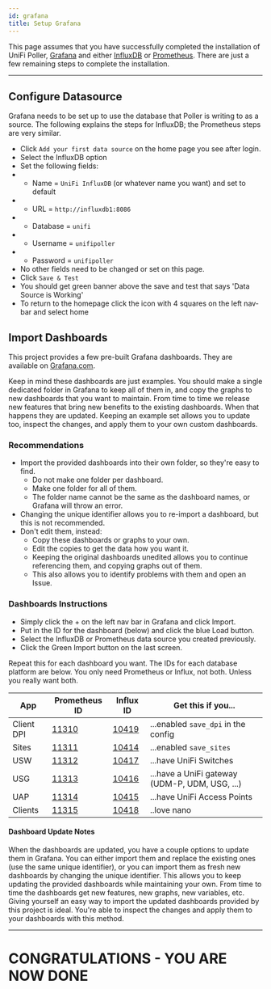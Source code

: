 ```yaml
---
id: grafana
title: Setup Grafana
---
```


This page assumes that you have successfully completed the installation of UniFi Poller,
[Grafana](../dependencies/grafana) and either [InfluxDB](../dependencies/influxdb) or
[Prometheus](../dependencies/prometheus).
There are just a few remaining steps to complete the installation.

---

## Configure Datasource

Grafana needs to be set up to use the database that Poller is writing to as a source.
The following explains the steps for InfluxDB; the Prometheus steps are very similar.

- Click `Add your first data source` on the home page you see after login.
- Select the InfluxDB option
- Set the following fields:
- - Name = `UniFi InfluxDB` (or whatever name you want) and set to default
- - URL = `http://influxdb1:8086`
- - Database = `unifi`
- - Username = `unifipoller`
- - Password = `unifipoller`
- No other fields need to be changed or set on this page.
- Click `Save & Test`
- You should get green banner above the save and test that says 'Data Source is Working'
- To return to the homepage click the icon with 4 squares on the left nav-bar and select home

## Import Dashboards

This project provides a few pre-built Grafana dashboards.
They are available on [Grafana.com](https://grafana.com/grafana/dashboards?search=unifi-poller).

Keep in mind these dashboards are just examples. You should make a single dedicated folder in
Grafana to keep all of them in, and copy the graphs to new dashboards that you want to maintain.
From time to time we release new features that bring new benefits to the existing dashboards.
When that happens they are updated. Keeping an example set allows you to update too, inspect
the changes, and apply them to your own custom dashboards.

### Recommendations

- Import the provided dashboards into their own folder, so they're easy to find.
    - Do not make one folder per dashboard.
    - Make one folder for all of them.
    - The folder name cannot be the same as the dashboard names, or Grafana will throw an error.
- Changing the unique identifier allows you to re-import a dashboard, but this is not recommended.
- Don't edit them, instead:
    - Copy these dashboards or graphs to your own.
    - Edit the copies to get the data how you want it.
    - Keeping the original dashboards unedited allows you to continue referencing them,
      and copying graphs out of them.
    - This also allows you to identify problems with them and open an Issue.

### Dashboards Instructions

- Simply click the + on the left nav bar in Grafana and click Import.
- Put in the ID for the dashboard (below) and click the blue Load button.
- Select the InfluxDB or Prometheus data source you created previously.
- Click the Green Import button on the last screen.

Repeat this for each dashboard you want. The IDs for each database platform are below.
You only need Prometheus or Influx, not both. Unless you really want both.

| App | Prometheus ID | Influx ID | Get this if you... |
| --- | --- | --- | --- |
Client DPI|[11310](https://grafana.com/grafana/dashboards/11310)|[10419](https://grafana.com/grafana/dashboards/10419)|...enabled `save_dpi` in the config
Sites|[11311](https://grafana.com/grafana/dashboards/11311)|[10414](https://grafana.com/grafana/dashboards/10414)|...enabled `save_sites`
USW|[11312](https://grafana.com/grafana/dashboards/11312)|[10417](https://grafana.com/grafana/dashboards/10417)|...have UniFi Switches
USG|[11313](https://grafana.com/grafana/dashboards/11313)|[10416](https://grafana.com/grafana/dashboards/10416)|...have a UniFi gateway (UDM-P, UDM, USG, ...)
UAP|[11314](https://grafana.com/grafana/dashboards/11314)|[10415](https://grafana.com/grafana/dashboards/10416)|...have UniFi Access Points
Clients|[11315](https://grafana.com/grafana/dashboards/11315)|[10418](https://grafana.com/grafana/dashboards/10418)| ..love nano

#### Dashboard Update Notes

When the dashboards are updated, you have a couple options to update them in Grafana.
You can either import them and replace the existing ones (use the same unique identifier),
or you can import them as fresh new dashboards by changing the unique identifier.
This allows you to keep updating the provided dashboards while maintaining your own.
From time to time the dashboards get new features, new graphs, new variables, etc.
Giving yourself an easy way to import the updated dashboards provided by this project is ideal.
You're able to inspect the changes and apply them to your dashboards with this method.

---

# CONGRATULATIONS - YOU ARE NOW DONE
